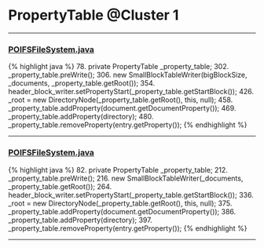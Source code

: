 # PropertyTable @Cluster 1

***

### [POIFSFileSystem.java](https://searchcode.com/codesearch/view/97397929/)
{% highlight java %}
78. private PropertyTable _property_table;
302.     _property_table.preWrite();
306.         new SmallBlockTableWriter(bigBlockSize, _documents, _property_table.getRoot());
354.     header_block_writer.setPropertyStart(_property_table.getStartBlock());
426.         _root = new DirectoryNode(_property_table.getRoot(), this, null);
458.     _property_table.addProperty(document.getDocumentProperty());
469.     _property_table.addProperty(directory);
480.     _property_table.removeProperty(entry.getProperty());
{% endhighlight %}

***

### [POIFSFileSystem.java](https://searchcode.com/codesearch/view/15642276/)
{% highlight java %}
82. private PropertyTable _property_table;
212.     _property_table.preWrite();
216.         new SmallBlockTableWriter(_documents, _property_table.getRoot());
264.     header_block_writer.setPropertyStart(_property_table.getStartBlock());
336.         _root = new DirectoryNode(_property_table.getRoot(), this, null);
375.     _property_table.addProperty(document.getDocumentProperty());
386.     _property_table.addProperty(directory);
397.     _property_table.removeProperty(entry.getProperty());
{% endhighlight %}

***

